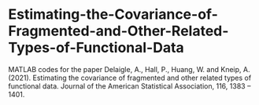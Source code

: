 # Estimating-the-Covariance-of-Fragmented-and-Other-Related-Types-of-Functional-Data
MATLAB codes for the paper Delaigle, A., Hall, P., Huang, W. and Kneip, A. (2021). Estimating the covariance of fragmented and other related types of functional data. Journal of the American Statistical Association, 116, 1383 – 1401. 
